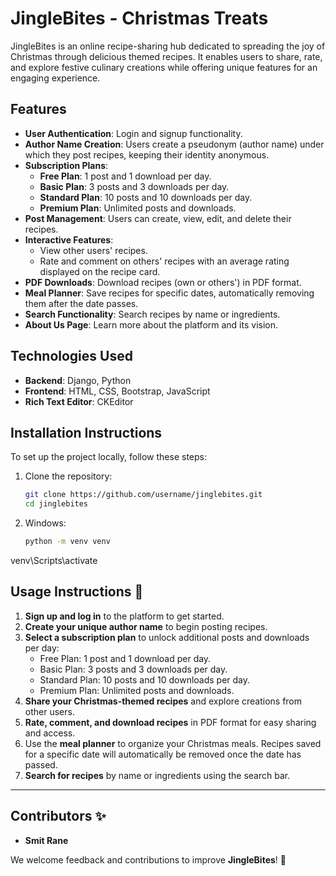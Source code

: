 # JingleBites - Christmas Treats

JingleBites is an online recipe-sharing hub dedicated to spreading the joy of Christmas through delicious themed recipes. It enables users to share, rate, and explore festive culinary creations while offering unique features for an engaging experience.

## Features
- **User Authentication**: Login and signup functionality.
- **Author Name Creation**: Users create a pseudonym (author name) under which they post recipes, keeping their identity anonymous.
- **Subscription Plans**:
  - **Free Plan**: 1 post and 1 download per day.
  - **Basic Plan**: 3 posts and 3 downloads per day.
  - **Standard Plan**: 10 posts and 10 downloads per day.
  - **Premium Plan**: Unlimited posts and downloads.
- **Post Management**: Users can create, view, edit, and delete their recipes.
- **Interactive Features**:
  - View other users' recipes.
  - Rate and comment on others' recipes with an average rating displayed on the recipe card.
- **PDF Downloads**: Download recipes (own or others') in PDF format.
- **Meal Planner**: Save recipes for specific dates, automatically removing them after the date passes.
- **Search Functionality**: Search recipes by name or ingredients.
- **About Us Page**: Learn more about the platform and its vision.

## Technologies Used
- **Backend**: Django, Python
- **Frontend**: HTML, CSS, Bootstrap, JavaScript
- **Rich Text Editor**: CKEditor

## Installation Instructions
To set up the project locally, follow these steps:

1. Clone the repository:
   ```bash
   git clone https://github.com/username/jinglebites.git
   cd jinglebites
2. Windows:
   ```bash
   python -m venv venv
  venv\Scripts\activate

## Usage Instructions 🚀  

1. **Sign up and log in** to the platform to get started.  
2. **Create your unique author name** to begin posting recipes.  
3. **Select a subscription plan** to unlock additional posts and downloads per day:  
   - Free Plan: 1 post and 1 download per day.  
   - Basic Plan: 3 posts and 3 downloads per day.  
   - Standard Plan: 10 posts and 10 downloads per day.  
   - Premium Plan: Unlimited posts and downloads.  
4. **Share your Christmas-themed recipes** and explore creations from other users.  
5. **Rate, comment, and download recipes** in PDF format for easy sharing and access.  
6. Use the **meal planner** to organize your Christmas meals. Recipes saved for a specific date will automatically be removed once the date has passed.  
7. **Search for recipes** by name or ingredients using the search bar.  

---

## Contributors ✨  
- **Smit Rane**  

We welcome feedback and contributions to improve **JingleBites**! 🎄  


